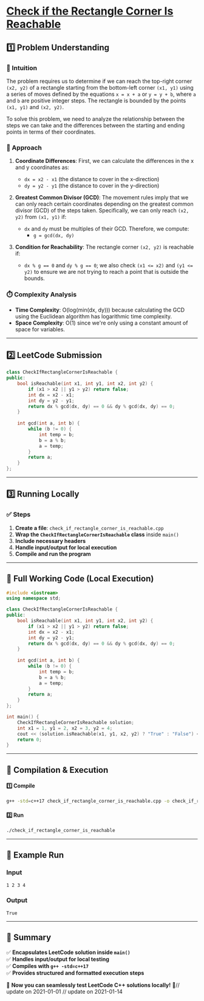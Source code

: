 # **[Check if the Rectangle Corner Is Reachable](https://leetcode.com/problems/check-if-the-rectangle-corner-is-reachable/description/)**  

## **1️⃣ Problem Understanding**  
### **📌 Intuition**  
The problem requires us to determine if we can reach the top-right corner `(x2, y2)` of a rectangle starting from the bottom-left corner `(x1, y1)` using a series of moves defined by the equations `x = x + a` or `y = y + b`, where `a` and `b` are positive integer steps. The rectangle is bounded by the points `(x1, y1)` and `(x2, y2)`.

To solve this problem, we need to analyze the relationship between the steps we can take and the differences between the starting and ending points in terms of their coordinates. 

### **🚀 Approach**  
1. **Coordinate Differences**: First, we can calculate the differences in the x and y coordinates as:
   - `dx = x2 - x1` (the distance to cover in the x-direction)
   - `dy = y2 - y1` (the distance to cover in the y-direction)

2. **Greatest Common Divisor (GCD)**: The movement rules imply that we can only reach certain coordinates depending on the greatest common divisor (GCD) of the steps taken. Specifically, we can only reach `(x2, y2)` from `(x1, y1)` if:
   - `dx` and `dy` must be multiples of their GCD. Therefore, we compute:
     - `g = gcd(dx, dy)`

3. **Condition for Reachability**: The rectangle corner `(x2, y2)` is reachable if:
   - `dx % g == 0` and `dy % g == 0`; we also check `(x1 <= x2)` and `(y1 <= y2)` to ensure we are not trying to reach a point that is outside the bounds.

### **⏱️ Complexity Analysis**  
- **Time Complexity**: O(log(min(dx, dy))) because calculating the GCD using the Euclidean algorithm has logarithmic time complexity.
- **Space Complexity**: O(1) since we're only using a constant amount of space for variables.

---  

## **2️⃣ LeetCode Submission**  
```cpp
class CheckIfRectangleCornerIsReachable {
public:
    bool isReachable(int x1, int y1, int x2, int y2) {
        if (x1 > x2 || y1 > y2) return false;
        int dx = x2 - x1;
        int dy = y2 - y1;
        return dx % gcd(dx, dy) == 0 && dy % gcd(dx, dy) == 0;
    }
    
    int gcd(int a, int b) {
        while (b != 0) {
            int temp = b;
            b = a % b;
            a = temp;
        }
        return a;
    }
};
```  

---  

## **3️⃣ Running Locally**  
### **✅ Steps**  
1. **Create a file**: `check_if_rectangle_corner_is_reachable.cpp`  
2. **Wrap the `CheckIfRectangleCornerIsReachable` class** inside `main()`  
3. **Include necessary headers**  
4. **Handle input/output for local execution**  
5. **Compile and run the program**  

---  

## **📝 Full Working Code (Local Execution)**  
```cpp
#include <iostream>
using namespace std;

class CheckIfRectangleCornerIsReachable {
public:
    bool isReachable(int x1, int y1, int x2, int y2) {
        if (x1 > x2 || y1 > y2) return false;
        int dx = x2 - x1;
        int dy = y2 - y1;
        return dx % gcd(dx, dy) == 0 && dy % gcd(dx, dy) == 0;
    }
    
    int gcd(int a, int b) {
        while (b != 0) {
            int temp = b;
            b = a % b;
            a = temp;
        }
        return a;
    }
};

int main() {
    CheckIfRectangleCornerIsReachable solution;
    int x1 = 1, y1 = 2, x2 = 3, y2 = 4;
    cout << (solution.isReachable(x1, y1, x2, y2) ? "True" : "False") << endl;
    return 0;
}
```  

---  

## **🔧 Compilation & Execution**  
#### **1️⃣ Compile**  
```bash
g++ -std=c++17 check_if_rectangle_corner_is_reachable.cpp -o check_if_rectangle_corner_is_reachable
```  

#### **2️⃣ Run**  
```bash
./check_if_rectangle_corner_is_reachable
```  

---  

## **🎯 Example Run**  
### **Input**  
```
1 2 3 4
```  
### **Output**  
```
True
```  

---  

## **📌 Summary**  
✅ **Encapsulates LeetCode solution inside `main()`**  
✅ **Handles input/output for local testing**  
✅ **Compiles with `g++ -std=c++17`**  
✅ **Provides structured and formatted execution steps**  

🚀 **Now you can seamlessly test LeetCode C++ solutions locally!** 🚀// update on 2021-01-01
// update on 2021-01-14
